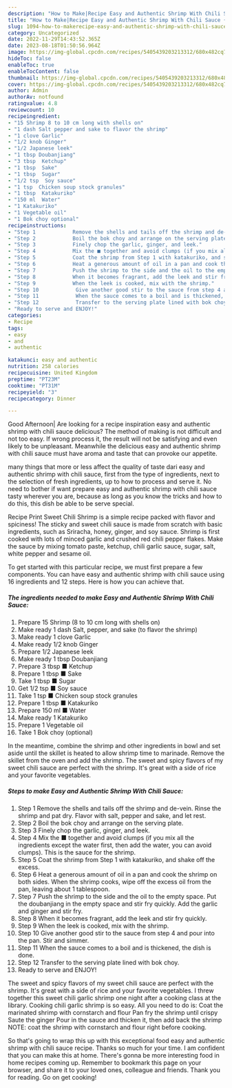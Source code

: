 ```yaml
---
description: "How to Make|Recipe Easy and Authentic Shrimp With Chili Sauce {That is Special"
title: "How to Make|Recipe Easy and Authentic Shrimp With Chili Sauce {That is Special"
slug: 1094-how-to-makerecipe-easy-and-authentic-shrimp-with-chili-sauce-that-is-special
category: Uncategorized
date: 2022-11-29T14:43:52.365Z
date: 2023-08-18T01:50:56.964Z
image: https://img-global.cpcdn.com/recipes/5405439203213312/680x482cq70/easy-and-authentic-shrimp-with-chili-sauce-recipe-main-photo.jpg
hideToc: false
enableToc: true
enableTocContent: false
thumbnail: https://img-global.cpcdn.com/recipes/5405439203213312/680x482cq70/easy-and-authentic-shrimp-with-chili-sauce-recipe-main-photo.jpg
cover: https://img-global.cpcdn.com/recipes/5405439203213312/680x482cq70/easy-and-authentic-shrimp-with-chili-sauce-recipe-main-photo.jpg
author: Admin
authorAv: notfound
ratingvalue: 4.8
reviewcount: 10
recipeingredient:
- "15 Shrimp 8 to 10 cm long with shells on"
- "1 dash Salt pepper and sake to flavor the shrimp"
- "1 clove Garlic"
- "1/2 knob Ginger"
- "1/2 Japanese leek"
- "1 tbsp Doubanjiang"
- "3 tbsp  Ketchup"
- "1 tbsp  Sake"
- "1 tbsp  Sugar"
- "1/2 tsp  Soy sauce"
- "1 tsp  Chicken soup stock granules"
- "1 tbsp  Katakuriko"
- "150 ml  Water"
- "1 Katakuriko"
- "1 Vegetable oil"
- "1 Bok choy optional"
recipeinstructions:
- "Step 1            Remove the shells and tails off the shrimp and de-vein. Rinse the shrimp and pat dry. Flavor with salt, pepper and sake, and let rest."
- "Step 2            Boil the bok choy and arrange on the serving plate."
- "Step 3            Finely chop the garlic, ginger, and leek."
- "Step 4            Mix the ■ together and avoid clumps (if you mix all the ingredients except the water first, then add the water, you can avoid clumps). This is the sauce for the shrimp."
- "Step 5            Coat the shrimp from Step 1 with katakuriko, and shake off the excess."
- "Step 6            Heat a generous amount of oil in a pan and cook the shrimp on both sides. When the shrimp cooks, wipe off the excess oil from the pan, leaving about 1 tablespoon."
- "Step 7            Push the shrimp to the side and the oil to the empty space. Put the doubanjiang in the empty space and stir fry quickly. Add the garlic and ginger and stir fry."
- "Step 8            When it becomes fragrant, add the leek and stir fry quickly."
- "Step 9            When the leek is cooked, mix with the shrimp."
- "Step 10            Give another good stir to the sauce from step 4 and pour into the pan. Stir and simmer."
- "Step 11            When the sauce comes to a boil and is thickened, the dish is done."
- "Step 12            Transfer to the serving plate lined with bok choy."
- "Ready to serve and ENJOY!"
categories:
- Recipe
tags:
- easy
- and
- authentic

katakunci: easy and authentic 
nutrition: 258 calories
recipecuisine: United Kingdom
preptime: "PT23M"
cooktime: "PT31M"
recipeyield: "3"
recipecategory: Dinner

---
```



Good Afternoon| Are looking for a recipe inspiration easy and authentic shrimp with chili sauce delicious? The method of making is not difficult and not too easy. If wrong process it, the result will not be satisfying and even likely to be unpleasant. Meanwhile the delicious easy and authentic shrimp with chili sauce must have aroma and taste that can provoke our appetite.






many things that more or less affect the quality of taste dari easy and authentic shrimp with chili sauce, first from the type of ingredients, next to the selection of fresh ingredients, up to how to process and serve it. No need to bother if want prepare easy and authentic shrimp with chili sauce tasty wherever you are, because as long as you know the tricks and how to do this, this dish be able to be serve  special.


Recipe Print Sweet Chili Shrimp is a simple recipe packed with flavor and spiciness! The sticky and sweet chili sauce is made from scratch with basic ingredients, such as Sriracha, honey, ginger, and soy sauce. Shrimp is first cooked with lots of minced garlic and crushed red chili pepper flakes. Make the sauce by mixing tomato paste, ketchup, chili garlic sauce, sugar, salt, white pepper and sesame oil.


To get started with this particular recipe, we must first prepare a few components. You can have easy and authentic shrimp with chili sauce using 16 ingredients and 12 steps. Here is how you can achieve that.

<!--inarticleads1-->

##### The ingredients needed to make Easy and Authentic Shrimp With Chili Sauce:

1. Prepare 15 Shrimp (8 to 10 cm long with shells on)
1. Make ready 1 dash Salt, pepper, and sake (to flavor the shrimp)
1. Make ready 1 clove Garlic
1. Make ready 1/2 knob Ginger
1. Prepare 1/2 Japanese leek
1. Make ready 1 tbsp Doubanjiang
1. Prepare 3 tbsp ■ Ketchup
1. Prepare 1 tbsp ■ Sake
1. Take 1 tbsp ■ Sugar
1. Get 1/2 tsp ■ Soy sauce
1. Take 1 tsp ■ Chicken soup stock granules
1. Prepare 1 tbsp ■ Katakuriko
1. Prepare 150 ml ■ Water
1. Make ready 1 Katakuriko
1. Prepare 1 Vegetable oil
1. Take 1 Bok choy (optional)


In the meantime, combine the shrimp and other ingredients in bowl and set aside until the skillet is heated to allow shrimp time to marinade. Remove the skillet from the oven and add the shrimp. The sweet and spicy flavors of my sweet chili sauce are perfect with the shrimp. It&#39;s great with a side of rice and your favorite vegetables. 

<!--inarticleads2-->

##### Steps to make Easy and Authentic Shrimp With Chili Sauce:

1. Step 1            Remove the shells and tails off the shrimp and de-vein. Rinse the shrimp and pat dry. Flavor with salt, pepper and sake, and let rest.
1. Step 2            Boil the bok choy and arrange on the serving plate.
1. Step 3            Finely chop the garlic, ginger, and leek.
1. Step 4            Mix the ■ together and avoid clumps (if you mix all the ingredients except the water first, then add the water, you can avoid clumps). This is the sauce for the shrimp.
1. Step 5            Coat the shrimp from Step 1 with katakuriko, and shake off the excess.
1. Step 6            Heat a generous amount of oil in a pan and cook the shrimp on both sides. When the shrimp cooks, wipe off the excess oil from the pan, leaving about 1 tablespoon.
1. Step 7            Push the shrimp to the side and the oil to the empty space. Put the doubanjiang in the empty space and stir fry quickly. Add the garlic and ginger and stir fry.
1. Step 8            When it becomes fragrant, add the leek and stir fry quickly.
1. Step 9            When the leek is cooked, mix with the shrimp.
1. Step 10            Give another good stir to the sauce from step 4 and pour into the pan. Stir and simmer.
1. Step 11            When the sauce comes to a boil and is thickened, the dish is done.
1. Step 12            Transfer to the serving plate lined with bok choy.
1. Ready to serve and ENJOY!

The sweet and spicy flavors of my sweet chili sauce are perfect with the shrimp. It&#39;s great with a side of rice and your favorite vegetables. I threw together this sweet chili garlic shrimp one night after a cooking class at the library. Cooking chili garlic shrimp is so easy. All you need to do is: Coat the marinated shrimp with cornstarch and flour Pan fry the shrimp until crispy Saute the ginger Pour in the sauce and thicken it, then add back the shrimp NOTE: coat the shrimp with cornstarch and flour right before cooking. 

So that's going to wrap this up with this exceptional food easy and authentic shrimp with chili sauce recipe. Thanks so much for your time. I am confident that you can make this at home. There's gonna be more interesting food in home recipes coming up. Remember to bookmark this page on your browser, and share it to your loved ones, colleague and friends. Thank you for reading. Go on get cooking!
